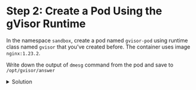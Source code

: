 # Step 2: Create a Pod Using the gVisor Runtime

In the namespace `sandbox`, create a pod named `gvisor-pod` using runtime class named `gvisor` that you've created before. The container uses image `nginx:1.23.2`. 

Write down the output of `dmesg` command from the pod and save to `/opt/gvisor/answer`


<details>
  <summary>Solution</summary>

* Create a Pod manifest using the gvisor runtime:
```yaml
apiVersion: v1
kind: Pod
metadata:
  name: gvisor-pod
  namespace: sandbox
spec:
  runtimeClassName: gvisor
  containers:
  - name: nginx
    image: nginx:1.23.2
```

* Apply the Pod manifest: `kubectl apply -f gvisor-pod.yaml`

* Exec to the Pod and run `dmesg` command:  `kubectl exec -n sandbox gvisor-pod -- dmesg > /opt/gvisor/answer`

</details>
